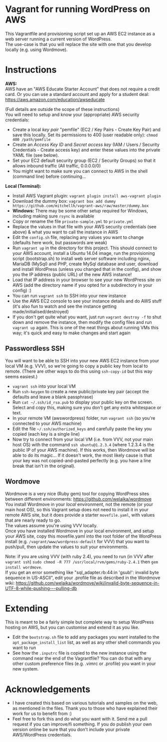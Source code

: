 # Vagrant for running WordPress on AWS

This Vagrantfile and provisioning script set up an AWS EC2 instance as a web server running a current version of WordPress.  
The use-case is that you will replace the site with one that you develop locally (e.g. using Wordmove).

Instructions
============

**AWS:**  
AWS have an "AWS Educate Starter Account" that does not require a credit card. Or you can use a standard account and apply for a student deal: https://aws.amazon.com/education/awseducate  

(Full details are outside the scope of these instructions)  
You will need to setup and know your (appropriate) AWS security credentials:  


* Create a local *key pair* "pemfile" (EC2 / Key Pairs - Create Key Pair) and save this locally. Set its permissions to 400 (user readable only): `chmod 400 /path/pemfile`
* Create an *Access Key ID* and *Secret access key* (IAM / Users / Security Credentials - Create access key) and enter these values into the private YAML file (see below).
* Set your EC2 default security group (EC2 / Security Groups) so that it allows inbound traffic (All traffic, 0.0.0.0/0)
* You might want to make sure you can connect to AWS in the shell (command line) before continuing...

**Local (Terminal):**
* Install AWS Vagrant plugin: `vagrant plugin install aws-vagrant plugin`
* Download the dummy box: `vagrant box add dummy https://github.com/mitchellh/vagrant-aws/raw/master/dummy.box`
* **Windows:** There may be some other setup required for Windows, including making sure `rsync` is available
* Copy or rename the file `private-sample.yml` to `private.yml`
* Replace the values in that file with your AWS security credentials (see above) & what you want to call the instance in AWS
* Edit the `config.sh` file, replacing any values you want to change (defaults here work, but passwords are weak)
* Run `vagrant up` in the directory for this project. This should connect to your AWS account, install a Ubuntu 14.04 image, run the provisioning script (bootstrap.sh) to install web server software including nginx, MariaDB (MySql) and PHP, create MySql database and user, download and install WordPress (unless you changed that in the config), and show you the IP address (public URL) of the new AWS instance!
* Load that IP address in your browser to see your new WordPress site on AWS (add the directory name if you opted for a subdirectory in your config) :)
* You can run `vagrant ssh` to SSH into your new instance
* Use the AWS EC2 console to see your instance details and do AWS stuff (it's also fun to watch and see the instance getting made/initialised/destroyed)
* If you don't get quite what you want, just run `vagrant destroy -f` to shut down and remove the instance, then modify the config files and run `vagrant up` again.  This is one of the neat things about running VMs this way; it's quick and easy to make changes and start again

Passwordless SSH
----------------

You will want to be able to SSH into your new AWS EC2 instance from your local VM (e.g. VVV), so we're going to copy a public key from local to remote. (There are other ways to do this using `ssh-copy-id` but this way seems easiest.)

* `vagrant ssh` into your local VM
* Run `ssh-keygen` to create a new public/private key pair (accept the defaults and leave a blank passphrase)
* Run `cat ~/.ssh/id_rsa.pub` to display your public key on the screen. Select and copy this, making sure you don't get any extra whitespace or text.
* In your remote VM (awswordpress) folder, run `vagrant ssh` (so you're connected to your AWS machine)
* Edit the file `~/.ssh/authorized_keys` and carefully paste the key you copied (each key is a single line)
* Now try to connect from your local VM (i.e. from VVV, not your main host OS) with the command `ssh ubuntu@1.2.3.4` (where 1.2.3.4 is the public IP of your AWS machine). If this works, then Wordmove will be able to do its magic... If it doesn't work, the most likely cause is that your key was not copied-and-pasted perfectly (e.g. you have a line break that isn't in the original).

Wordmove
--------

Wordmove is a very nice (Ruby gem) tool for copying WordPress sites between different environments:  https://github.com/welaika/wordmove  
You install Wordmove in your _local_ environment, not the remote (or your main host OS), so this Vagrant setup does not need to install it in your remote AWS site, but it does provide a starter `movefile.yaml`, with values that are nearly ready to go.  
The values assume you're using VVV locally.  
Once you have installed Wordmove in your local environment, and setup your AWS site, copy this movefile.yaml into the root folder of the WordPress install (e.g. `/vagrant/www/wordpress-default` for VVV) that you want to push/pull, then update the values to suit your environments.

Note: if you are using VVV (with ruby 2.4), you need to run (in VVV after `vagrant ssh`) `sudo chmod -R 777 /usr/local/rvm/gems/ruby-2.4.1` then `gem install wordmove`.  
If you get an error something like "sql_adapter.rb:44:in 'gsub!': invalid byte sequence in US-ASCII", edit your .profile file as described in the Wordmove wiki: https://github.com/welaika/wordmove/wiki/invalid-byte-sequence-in-UTF-8-while-pushing---pulling-db

Extending
=========

This is meant to be a fairly simple but complete way to setup WordPress hosting on AWS, but you can customise and extend it as you like.  

* Edit the `bootstrap.sh` file to add any packages you want installed to the `apt_package_install_list` list, as well as any other shell commands you want to run
* See how the `.inputrc` file is copied to the new instance using the command near the end of the Vagrantfile?  You can do that with any other custom preference files (e.g. .vimrc or .profile) you want in your new system.

Acknowledgements
================

* I have created this based on various tutorials and samples on the web, as mentioned in the files. Thank you to those who have explained their work for us to benefit from :)
* Feel free to fork this and do what you want with it. Send me a pull request if you can improve/fi something. If you do publish your own version online be sure that you don't include your private AWS/WordPress credentials.
